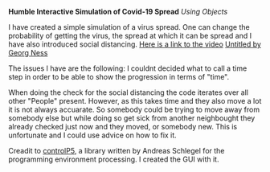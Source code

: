 **Humble Interactive Simulation of Covid-19 Spread**
*Using Objects*

I have created a simple simulation of a virus spread. One can change the probability of getting the virus, the spread at which it can be spread and I have also introduced social distancing. 
[Here is a link to the video](https://youtu.be/HjHSbS5N2Nc "Video of Simulation")
[Untitled by Georg Ness](http://recodeproject.com/artwork/v1n2untitled18 "Untitled")

The issues I have are the following:
I couldnt decided what to call a time step in order to be able to show the progression in terms of "time". 

When doing the check for the social distancing the code iterates over all other "People" present. 
However, as this takes time and they also move a lot it is not always accuarate. 
So somebody could be trying to move away from somebody else but while doing so get sick from another neighbought they already checked just now and they moved, or somebody new. 
This is unfortunate and I could use advice on how to fix it. 

Creadit to [controlP5](http://www.sojamo.de/libraries/controlP5/#about "About controlP5"), a library written by Andreas Schlegel for the programming environment processing. 
I created the GUI with it. 
